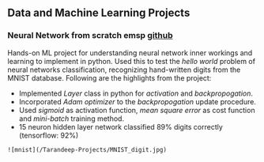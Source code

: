 ## Data and Machine Learning Projects

### Neural Network from scratch    emsp [github]()

Hands-on ML project for understanding neural network inner workings and learning to implement in python. Used this to test the _hello world_ problem of neural networks classification, recognizing hand-written digits from the MNIST database. Following are the highlights from the project:

- Implemented _Layer_ class in python for _activation_ and _backpropogation_.
- Incorporated _Adam optimizer_ to the _backpropogation_ update procedure.
- Used _sigmoid_ as activation function, _mean square error_ as cost function and _mini-batch_ training method.
- 15 neuron hidden layer network classified 89% digits correctly (tensorflow: 92%)

```
![mnist](/Tarandeep-Projects/MNIST_digit.jpg)
```
